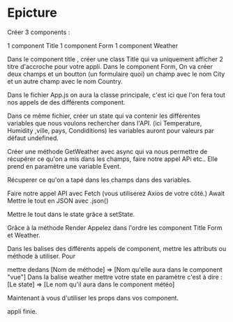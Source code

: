 # Epicture


Créer 3 components  :

1 component Title
1 component Form
1 component Weather

Dans le component title , créer une class Title qui  va uniquement afficher 2 titre d'accroche pour votre appli.
Dans le component Form, On va créer deux champs et un boutton (un formulaire quoi) un champ avec le nom City et un autre champ avec le nom Country.

Dans le fichier App.js on aura la classe principale, c'est ici que l'on fera tout nos appels de des différents component.

Dans ce même fichier, créer un state qui va  contenir les différentes variables que nous voulons rechercher dans l'API. (ici Temperature, Humidity ,ville, pays, Condiditions)
les variables auront pour valeurs par défaut undefined.

Créer une méthode GetWeather avec async qui va nous permettre de récupérer ce qu'on a mis dans les champs, faire notre appel APi etc..
Elle prend en paramètre une variable Event. 

Récuperer ce qu'on a tapé dans les champs dans des variables.

Faire notre appel API avec Fetch (vous utiliserez Axios de votre côté.) Await
Mettre le tout en JSON avec .json() 

Mettre le tout dans le state grâce à setState.

Grâce à la méthode Render Appelez dans l'ordre les component Title Form et Weather.

Dans les balises des différents appels de component, mettre les attributs ou méthode  à utiliser.
Pour <Form> mettre dedans [Nom de méthode] => [Nom qu'elle aura dans le component "vue"]
Dans la balise weather mettre votre state en paramètre c'est à dire : [Le state] => [Le nom qu'il aura dans le component météo]

Maintenant à vous d'utiliser les props dans vos component.

appli finie.

